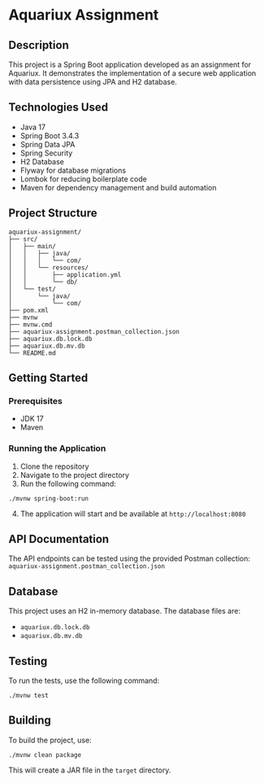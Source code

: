 # Aquariux Assignment

## Description
This project is a Spring Boot application developed as an assignment for Aquariux. It demonstrates the implementation of a secure web application with data persistence using JPA and H2 database.

## Technologies Used
- Java 17
- Spring Boot 3.4.3
- Spring Data JPA
- Spring Security
- H2 Database
- Flyway for database migrations
- Lombok for reducing boilerplate code
- Maven for dependency management and build automation

## Project Structure

```
aquariux-assignment/
├── src/
│   ├── main/
│   │   ├── java/
│   │   │   └── com/
│   │   └── resources/
│   │       ├── application.yml
│   │       └── db/
│   └── test/
│       └── java/
│           └── com/
├── pom.xml
├── mvnw
├── mvnw.cmd
├── aquariux-assignment.postman_collection.json
├── aquariux.db.lock.db
├── aquariux.db.mv.db
└── README.md
```

## Getting Started

### Prerequisites
- JDK 17
- Maven

### Running the Application
1. Clone the repository
2. Navigate to the project directory
3. Run the following command:

```
./mvnw spring-boot:run
```

4. The application will start and be available at `http://localhost:8080`

## API Documentation
The API endpoints can be tested using the provided Postman collection: `aquariux-assignment.postman_collection.json`

## Database
This project uses an H2 in-memory database. The database files are:
- `aquariux.db.lock.db`
- `aquariux.db.mv.db`

## Testing
To run the tests, use the following command:

```
./mvnw test
```

## Building
To build the project, use:

```
./mvnw clean package
```

This will create a JAR file in the `target` directory.
